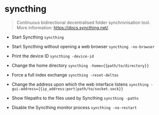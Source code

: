 # syncthing
> Continuous bidirectional decentralised folder synchronisation tool.
> More information: <https://docs.syncthing.net/>.

- Start Syncthing
`syncthing`

- Start Syncthing without opening a web browser
`syncthing -no-browser`

- Print the device ID
`syncthing -device-id`

- Change the home directory
`syncthing -home={{path/to/directory}}`

- Force a full index exchange
`syncthing -reset-deltas`

- Change the address upon which the web interface listens
`syncthing -gui-address={{ip_address:port|path/to/socket.sock}}`

- Show filepaths to the files used by Syncthing
`syncthing -paths`

- Disable the Syncthing monitor process
`syncthing -no-restart`
